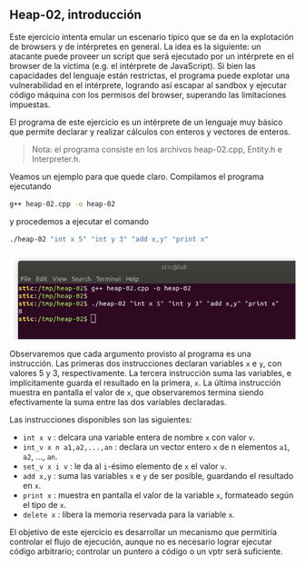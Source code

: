 ## Heap-02, introducción

Este ejercicio intenta emular un escenario típico que se da en la explotación de browsers y de intérpretes en general. La idea es la siguiente: un atacante puede proveer un script que será ejecutado por un intérprete en el browser de la víctima (e.g. el intérprete de JavaScript). Si bien las capacidades del lenguaje están restrictas, el programa puede explotar una vulnerabilidad en el intérprete, logrando así escapar al sandbox y ejecutar código máquina con los permisos del browser, superando las limitaciones impuestas.

El programa de este ejercicio es un intérprete de un lenguaje muy básico que permite declarar y realizar cálculos con enteros y vectores de enteros. 

> Nota: el programa consiste en los archivos heap-02.cpp, Entity.h e Interpreter.h.

Veamos un ejemplo para que quede claro. Compilamos el programa ejecutando

```bash
g++ heap-02.cpp -o heap-02
```

y procedemos a ejecutar el comando

```bash
./heap-02 "int x 5" "int y 3" "add x,y" "print x"
```

![ejemplo](img/ejemplo.png)

Observaremos que cada argumento provisto al programa es una instrucción. Las primeras dos instrucciones declaran variables `x` e `y`, con valores 5 y 3, respectivamente. La tercera instrucción suma las variables, e implícitamente guarda el resultado en la primera, `x`. La última instrucción muestra en pantalla el valor de `x`, que observaremos termina siendo efectivamente la suma entre las dos variables declaradas.

Las instrucciones disponibles son las siguientes:

* `int x v` : delcara una variable entera de nombre `x` con valor `v`.
* `int_v x n a1,a2,...,an` : declara un vector entero `x` de n elementos `a1`, `a2`, ..., `an`.
* `set_v x i v` : le da al `i`-ésimo elemento de `x` el valor `v`.
* `add x,y` : suma las variables `x` e `y` de ser posible, guardando el resultado en `x`.
* `print x` : muestra en pantalla el valor de la variable `x`, formateado según el tipo de `x`.
* `delete x` : libera la memoria reservada para la variable `x`.

El objetivo de este ejercicio es desarrollar un mecanismo que permitiría controlar el flujo de ejecución, aunque no es necesario lograr ejecutar código arbitrario; controlar un puntero a código o un vptr será suficiente.